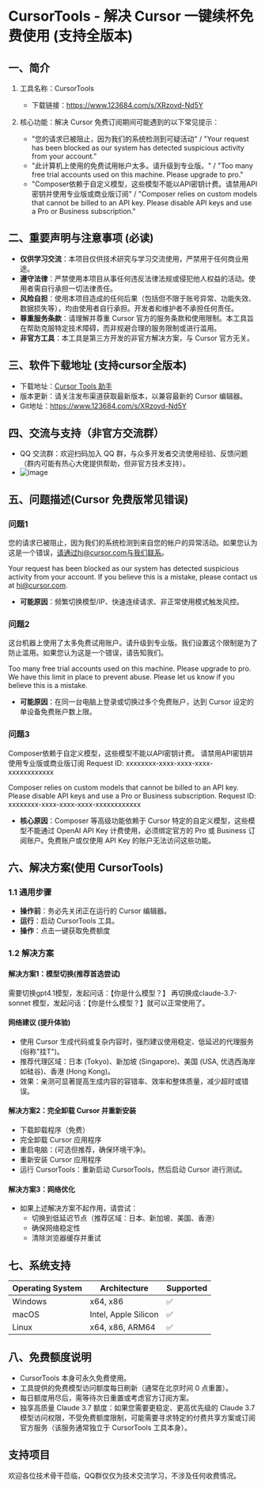 # CursorTools - 解决 Cursor 一键续杯免费使用 (支持全版本)

## 一、简介

1. 工具名称：CursorTools
   - 下载链接：https://www.123684.com/s/XRzovd-Nd5Y

2. 核心功能：解决 Cursor 免费订阅期间可能遇到的以下常见提示：
   - "您的请求已被阻止，因为我们的系统检测到可疑活动" / "Your request has been blocked as our system has detected suspicious activity from your account."
   - "此计算机上使用的免费试用帐户太多。请升级到专业版。" / "Too many free trial accounts used on this machine. Please upgrade to pro."
   - "Composer依赖于自定义模型，这些模型不能以API密钥计费。请禁用API密钥并使用专业版或商业版订阅" / "Composer relies on custom models that cannot be billed to an API key. Please disable API keys and use a Pro or Business subscription."

## 二、重要声明与注意事项 (必读)

- **仅供学习交流**：本项目仅供技术研究与学习交流使用，严禁用于任何商业用途。
- **遵守法律**：严禁使用本项目从事任何违反法律法规或侵犯他人权益的活动。使用者需自行承担一切法律责任。
- **风险自担**：使用本项目造成的任何后果（包括但不限于账号异常、功能失效、数据损失等），均由使用者自行承担。开发者和维护者不承担任何责任。
- **尊重服务条款**：请理解并尊重 Cursor 官方的服务条款和使用限制。本工具旨在帮助克服特定技术障碍，而非规避合理的服务限制或进行滥用。
- **非官方工具**：本工具是第三方开发的非官方解决方案，与 Cursor 官方无关。

## 三、软件下载地址 (支持cursor全版本)

- 下载地址：[Cursor Tools 助手](https://www.123684.com/s/XRzovd-Yv5Y)
- 版本更新：请关注发布渠道获取最新版本，以兼容最新的 Cursor 编辑器。
- Git地址：https://www.123684.com/s/XRzovd-Nd5Y

## 四、交流与支持（非官方交流群）

- QQ 交流群：欢迎扫码加入 QQ 群，与众多开发者交流使用经验、反馈问题（群内可能有热心大佬提供帮助，但非官方技术支持）。
- ![image](https://github.com/user-attachments/assets/eab9c529-8bb7-41a8-936f-731b3bce3059)




## 五、问题描述(Cursor 免费版常见错误)

### 问题1
您的请求已被阻止，因为我们的系统检测到来自您的帐户的异常活动。如果您认为这是一个错误，请通过hi@cursor.com与我们联系。

Your request has been blocked as our system has detected suspicious activity from your account. If you believe this is a mistake, please contact us at hi@cursor.com.

- **可能原因**：频繁切换模型/IP、快速连续请求、非正常使用模式触发风控。

### 问题2
这台机器上使用了太多免费试用账户。请升级到专业版。我们设置这个限制是为了防止滥用。如果您认为这是一个错误，请告知我们。

Too many free trial accounts used on this machine. Please upgrade to pro. We have this limit in place to prevent abuse. Please let us know if you believe this is a mistake.

- **可能原因**：在同一台电脑上登录或切换过多个免费账户，达到 Cursor 设定的单设备免费账户数上限。

### 问题3
Composer依赖于自定义模型，这些模型不能以API密钥计费。
请禁用API密钥并使用专业版或商业版订阅
Request ID: xxxxxxxx-xxxx-xxxx-xxxx-xxxxxxxxxxxx

Composer relies on custom models that cannot be billed to an API key.
Please disable API keys and use a Pro or Business subscription.
Request ID: xxxxxxxx-xxxx-xxxx-xxxx-xxxxxxxxxxxx

- **核心原因**：Composer 等高级功能依赖于 Cursor 特定的自定义模型，这些模型不能通过 OpenAI API Key 计费使用，必须绑定官方的 Pro 或 Business 订阅账户。免费账户或仅使用 API Key 的账户无法访问这些功能。

## 六、解决方案(使用 CursorTools)

### 1.1 通用步骤
- **操作前**：务必先关闭正在运行的 Cursor 编辑器。
- **运行**：启动 CursorTools 工具。
- **操作**：点击一键获取免费额度

### 1.2 解决方案

#### 解决方案1：模型切换(推荐首选尝试)
需要切换gpt4.1模型，发起问话：【你是什么模型？】
再切换成claude-3.7-sonnet 模型，发起问话：【你是什么模型？】就可以正常使用了。

#### 网络建议 (提升体验)
- 使用 Cursor 生成代码或复杂内容时，强烈建议使用稳定、低延迟的代理服务 (俗称"挂T")。
- 推荐代理区域：日本 (Tokyo)、新加坡 (Singapore)、美国 (USA, 优选西海岸如硅谷)、香港 (Hong Kong)。
- 效果：亲测可显著提高生成内容的容错率、效率和整体质量，减少超时或错误。

#### 解决方案2：完全卸载 Cursor 并重新安装
- 下载卸载程序（免费）
- 完全卸载 Cursor 应用程序
- 重启电脑：(可选但推荐，确保环境干净)。
- 重新安装 Cursor 应用程序
- 运行 CursorTools：重新启动 CursorTools，然后启动 Cursor 进行测试。

#### 解决方案3：网络优化
- 如果上述解决方案不起作用，请尝试：
  - 切换到低延迟节点（推荐区域：日本、新加坡、美国、香港）
  - 确保网络稳定性
  - 清除浏览器缓存并重试

## 七、系统支持
| Operating System | Architecture      | Supported |
|------------------|-------------------|-----------|
| Windows          | x64, x86          | ✅         |
| macOS            | Intel, Apple Silicon | ✅      |
| Linux            | x64, x86, ARM64   | ✅         |

## 八、免费额度说明
- CursorTools 本身可永久免费使用。
- 工具提供的免费模型访问额度每日刷新（通常在北京时间 0 点重置）。
- 每日额度用尽后，需等待次日重置或考虑官方订阅方案。
- 独享高质量 Claude 3.7 额度：如果您需要更稳定、更高优先级的 Claude 3.7 模型访问权限，不受免费额度限制，可能需要寻求特定的付费共享方案或订阅官方服务（该服务通常独立于 CursorTools 工具本身）。

## 支持项目

欢迎各位技术骨干莅临，QQ群仅仅为技术交流学习，不涉及任何收费情况。 
